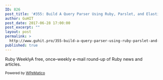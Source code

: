 ```yaml
---
ID: 826
post_title: '#355: Build A Query Parser Using Ruby, Parslet, and Elasticsearch'
author: GuHIT
post_date: 2017-06-28 17:00:00
post_excerpt: ""
layout: post
permalink: >
  http://www.guhit.pro/355-build-a-query-parser-using-ruby-parslet-and-elasticsearch/
published: true
---
```

Ruby WeeklyA free, once&ndash;weekly e-mail round-up of Ruby news and articles.<p class="wpematico_credit"><small>Powered by <a href="http://www.wpematico.com" target="_blank">WPeMatico</a></small></p>